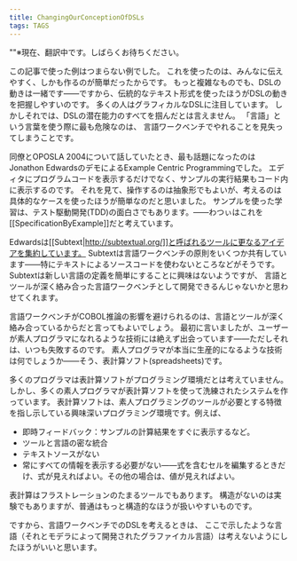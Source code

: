 ```yaml
---
title: ChangingOurConceptionOfDSLs
tags: TAGS
---
```


""※現在、翻訳中です。しばらくお待ちください。

この記事で使った例はつまらない例でした。
これを使ったのは、みんなに伝えやすく、しかも作るのが簡単だったからです。
もっと複雑なものでも、DSLの動きは一緒です——ですから、伝統的なテキスト形式を使ったほうがDSLの動きを把握しやすいのです。
多くの人はグラフィカルなDSLに注目しています。
しかしそれでは、DSLの潜在能力のすべてを掴んだとは言えません。
「言語」という言葉を使う際に最も危険なのは、
言語ワークベンチでやれることを見失ってしまうことです。

同僚とOPOSLA 2004について話していたとき、最も話題になったのはJonathon EdwardsのデモによるExample Centric Programmingでした。
エディタにプログラムコードを表示するだけでなく、サンプルの実行結果もコード内に表示するのです。
それを見て、操作するのは抽象形でもよいが、考えるのは具体的なケースを使ったほうが簡単なのだと思いました。
サンプルを使った学習は、テスト駆動開発(TDD)の面白さでもあります。——わつぃはこれを[[SpecificationByExample]]だと考えています。

Edwardsは[[Subtext|http://subtextual.org/]]と呼ばれるツールに更なるアイデアを集約しています。
Subtextは言語ワークベンチの原則をいくつか共有しています——特にテキストによるソースコードを使わないところなどがそうです。
Subtextは新しい言語の定義を簡単にすることに興味はないようですが、
言語とツールが深く絡み合った言語ワークベンチとして開発できるんじゃないかと思わせてくれます。

言語ワークベンチがCOBOL推論の影響を避けられるのは、言語とツールが深く絡み合っているからだと言ってもよいでしょう。
最初に言いましたが、ユーザーが素人プログラマになれるような技術には絶えず出会っています——ただしそれは、いつも失敗するのです。
素人プログラマが本当に生産的になるような技術は何でしょうか——そう、表計算ソフト(spreadsheets)です。

多くのプログラマは表計算ソフトがプログラミング環境だとは考えていません。
しかし、多くの素人プログラマが表計算ソフトを使って洗練されたシステムを作っています。
表計算ソフトは、素人プログラミングのツールが必要とする特徴を指し示している興味深いプログラミング環境です。例えば、

* 即時フィードバック：サンプルの計算結果をすぐに表示するなど。
* ツールと言語の密な統合
* テキストソースがない
* 常にすべての情報を表示する必要がない——式を含むセルを編集するときだけ、式が見えればよい。その他の場合は、値が見えればよい。

表計算はフラストレーションのたまるツールでもあります。
構造がないのは実験でもありますが、普通はもっと構造的なほうが扱いやすいものです。

ですから、言語ワークベンチでのDSLを考えるときは、
ここで示したような言語（それとモデラによって開発されたグラファイカル言語）は考えないようにしたほうがいいと思います。
